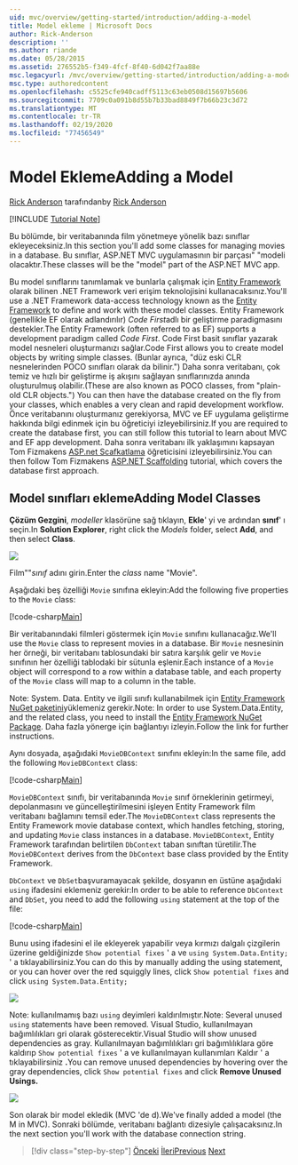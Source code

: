 ```yaml
---
uid: mvc/overview/getting-started/introduction/adding-a-model
title: Model ekleme | Microsoft Docs
author: Rick-Anderson
description: ''
ms.author: riande
ms.date: 05/28/2015
ms.assetid: 276552b5-f349-4fcf-8f40-6d042f7aa88e
msc.legacyurl: /mvc/overview/getting-started/introduction/adding-a-model
msc.type: authoredcontent
ms.openlocfilehash: c5525cfe940cadff5113c63eb0508d15697b5606
ms.sourcegitcommit: 7709c0a091b8d55b7b33bad8849f7b66b23c3d72
ms.translationtype: MT
ms.contentlocale: tr-TR
ms.lasthandoff: 02/19/2020
ms.locfileid: "77456549"
---
```

# <a name="adding-a-model"></a><span data-ttu-id="25fd7-102">Model Ekleme</span><span class="sxs-lookup"><span data-stu-id="25fd7-102">Adding a Model</span></span>

<span data-ttu-id="25fd7-103">[Rick Anderson](https://twitter.com/RickAndMSFT) tarafından</span><span class="sxs-lookup"><span data-stu-id="25fd7-103">by [Rick Anderson](https://twitter.com/RickAndMSFT)</span></span>

[!INCLUDE [Tutorial Note](index.md)]

<span data-ttu-id="25fd7-104">Bu bölümde, bir veritabanında film yönetmeye yönelik bazı sınıflar ekleyeceksiniz.</span><span class="sxs-lookup"><span data-stu-id="25fd7-104">In this section you'll add some classes for managing movies in a database.</span></span> <span data-ttu-id="25fd7-105">Bu sınıflar, ASP.NET MVC uygulamasının bir parçası&quot; &quot;modeli olacaktır.</span><span class="sxs-lookup"><span data-stu-id="25fd7-105">These classes will be the &quot;model&quot; part of the ASP.NET MVC app.</span></span>

<span data-ttu-id="25fd7-106">Bu model sınıflarını tanımlamak ve bunlarla çalışmak için [Entity Framework](https://docs.microsoft.com/ef/) olarak bilinen .NET Framework veri erişim teknolojisini kullanacaksınız.</span><span class="sxs-lookup"><span data-stu-id="25fd7-106">You'll use a .NET Framework data-access technology known as the [Entity Framework](https://docs.microsoft.com/ef/) to define and work with these model classes.</span></span> <span data-ttu-id="25fd7-107">Entity Framework (genellikle EF olarak adlandırılır) *Code First*adlı bir geliştirme paradigmasını destekler.</span><span class="sxs-lookup"><span data-stu-id="25fd7-107">The Entity Framework (often referred to as EF) supports a development paradigm called *Code First*.</span></span> <span data-ttu-id="25fd7-108">Code First basit sınıflar yazarak model nesneleri oluşturmanızı sağlar.</span><span class="sxs-lookup"><span data-stu-id="25fd7-108">Code First allows you to create model objects by writing simple classes.</span></span> <span data-ttu-id="25fd7-109">(Bunlar ayrıca, &quot;düz eski CLR nesnelerinden POCO sınıfları olarak da bilinir.&quot;) Daha sonra veritabanı, çok temiz ve hızlı bir geliştirme iş akışını sağlayan sınıflarınızda anında oluşturulmuş olabilir.</span><span class="sxs-lookup"><span data-stu-id="25fd7-109">(These are also known as POCO classes, from &quot;plain-old CLR objects.&quot;) You can then have the database created on the fly from your classes, which enables a very clean and rapid development workflow.</span></span> <span data-ttu-id="25fd7-110">Önce veritabanını oluşturmanız gerekiyorsa, MVC ve EF uygulama geliştirme hakkında bilgi edinmek için bu öğreticiyi izleyebilirsiniz.</span><span class="sxs-lookup"><span data-stu-id="25fd7-110">If you are required to create the database first, you can still follow this tutorial to learn about MVC and EF app development.</span></span> <span data-ttu-id="25fd7-111">Daha sonra veritabanı ilk yaklaşımını kapsayan Tom Fizmakens [ASP.net Scafkatlama](xref:visual-studio/overview/2013/aspnet-scaffolding-overview) öğreticisini izleyebilirsiniz.</span><span class="sxs-lookup"><span data-stu-id="25fd7-111">You can then follow Tom Fizmakens [ASP.NET Scaffolding](xref:visual-studio/overview/2013/aspnet-scaffolding-overview) tutorial, which covers the database first approach.</span></span>

## <a name="adding-model-classes"></a><span data-ttu-id="25fd7-112">Model sınıfları ekleme</span><span class="sxs-lookup"><span data-stu-id="25fd7-112">Adding Model Classes</span></span>

<span data-ttu-id="25fd7-113">**Çözüm Gezgini**, *modeller* klasörüne sağ tıklayın, **Ekle**' yi ve ardından **sınıf**' ı seçin.</span><span class="sxs-lookup"><span data-stu-id="25fd7-113">In **Solution Explorer**, right click the *Models* folder, select **Add**, and then select **Class**.</span></span>

![](adding-a-model/_static/image1.png)

<span data-ttu-id="25fd7-114">Film&quot;&quot;*sınıf* adını girin.</span><span class="sxs-lookup"><span data-stu-id="25fd7-114">Enter the *class* name &quot;Movie&quot;.</span></span>

<span data-ttu-id="25fd7-115">Aşağıdaki beş özelliği `Movie` sınıfına ekleyin:</span><span class="sxs-lookup"><span data-stu-id="25fd7-115">Add the following five properties to the `Movie` class:</span></span>

[!code-csharp[Main](adding-a-model/samples/sample1.cs)]

<span data-ttu-id="25fd7-116">Bir veritabanındaki filmleri göstermek için `Movie` sınıfını kullanacağız.</span><span class="sxs-lookup"><span data-stu-id="25fd7-116">We'll use the `Movie` class to represent movies in a database.</span></span> <span data-ttu-id="25fd7-117">Bir `Movie` nesnesinin her örneği, bir veritabanı tablosundaki bir satıra karşılık gelir ve `Movie` sınıfının her özelliği tablodaki bir sütunla eşlenir.</span><span class="sxs-lookup"><span data-stu-id="25fd7-117">Each instance of a `Movie` object will correspond to a row within a database table, and each property of the `Movie` class will map to a column in the table.</span></span>

<span data-ttu-id="25fd7-118">Note: System. Data. Entity ve ilgili sınıfı kullanabilmek için [Entity Framework NuGet paketini](https://www.nuget.org/packages/EntityFramework/)yüklemeniz gerekir.</span><span class="sxs-lookup"><span data-stu-id="25fd7-118">Note: In order to use System.Data.Entity, and the related class, you need to install the [Entity Framework NuGet Package](https://www.nuget.org/packages/EntityFramework/).</span></span> <span data-ttu-id="25fd7-119">Daha fazla yönerge için bağlantıyı izleyin.</span><span class="sxs-lookup"><span data-stu-id="25fd7-119">Follow the link for further instructions.</span></span>

<span data-ttu-id="25fd7-120">Aynı dosyada, aşağıdaki `MovieDBContext` sınıfını ekleyin:</span><span class="sxs-lookup"><span data-stu-id="25fd7-120">In the same file, add the following `MovieDBContext` class:</span></span>

[!code-csharp[Main](adding-a-model/samples/sample2.cs?highlight=2,15-18)]

<span data-ttu-id="25fd7-121">`MovieDBContext` sınıfı, bir veritabanında `Movie` sınıf örneklerinin getirmeyi, depolanmasını ve güncelleştirilmesini işleyen Entity Framework film veritabanı bağlamını temsil eder.</span><span class="sxs-lookup"><span data-stu-id="25fd7-121">The `MovieDBContext` class represents the Entity Framework movie database context, which handles fetching, storing, and updating `Movie` class instances in a database.</span></span> <span data-ttu-id="25fd7-122">`MovieDBContext`, Entity Framework tarafından belirtilen `DbContext` taban sınıftan türetilir.</span><span class="sxs-lookup"><span data-stu-id="25fd7-122">The `MovieDBContext` derives from the `DbContext` base class provided by the Entity Framework.</span></span>

<span data-ttu-id="25fd7-123">`DbContext` ve `DbSet`başvuramayacak şekilde, dosyanın en üstüne aşağıdaki `using` ifadesini eklemeniz gerekir:</span><span class="sxs-lookup"><span data-stu-id="25fd7-123">In order to be able to reference `DbContext` and `DbSet`, you need to add the following `using` statement at the top of the file:</span></span>

[!code-csharp[Main](adding-a-model/samples/sample3.cs)]

<span data-ttu-id="25fd7-124">Bunu using ifadesini el ile ekleyerek yapabilir veya kırmızı dalgalı çizgilerin üzerine geldiğinizde `Show potential fixes` ' a ve `using System.Data.Entity;` ' a tıklayabilirsiniz.</span><span class="sxs-lookup"><span data-stu-id="25fd7-124">You can do this by manually adding the using statement, or you can hover over the red squiggly lines, click `Show potential fixes` and click `using System.Data.Entity;`</span></span>

![](adding-a-model/_static/image2.png)

<span data-ttu-id="25fd7-125">Note: kullanılmamış bazı `using` deyimleri kaldırılmıştır.</span><span class="sxs-lookup"><span data-stu-id="25fd7-125">Note: Several unused `using` statements have been removed.</span></span> <span data-ttu-id="25fd7-126">Visual Studio, kullanılmayan bağımlılıkları gri olarak gösterecektir.</span><span class="sxs-lookup"><span data-stu-id="25fd7-126">Visual Studio will show unused dependencies as gray.</span></span> <span data-ttu-id="25fd7-127">Kullanılmayan bağımlılıkları gri bağımlılıklara göre kaldırıp `Show potential fixes` ' a ve kullanılmayan kullanımları Kaldır ' a tıklayabilirsiniz **.**</span><span class="sxs-lookup"><span data-stu-id="25fd7-127">You can remove unused dependencies by hovering over the gray dependencies, click `Show potential fixes` and click **Remove Unused Usings.**</span></span>

![](adding-a-model/_static/image3.png)

<span data-ttu-id="25fd7-128">Son olarak bir model ekledik (MVC 'de d).</span><span class="sxs-lookup"><span data-stu-id="25fd7-128">We've finally added a model (the M in MVC).</span></span> <span data-ttu-id="25fd7-129">Sonraki bölümde, veritabanı bağlantı dizesiyle çalışacaksınız.</span><span class="sxs-lookup"><span data-stu-id="25fd7-129">In the next section you'll work with the database connection string.</span></span>

> [!div class="step-by-step"]
> <span data-ttu-id="25fd7-130">[Önceki](adding-a-view.md)
> [İleri](creating-a-connection-string.md)</span><span class="sxs-lookup"><span data-stu-id="25fd7-130">[Previous](adding-a-view.md)
[Next](creating-a-connection-string.md)</span></span>
